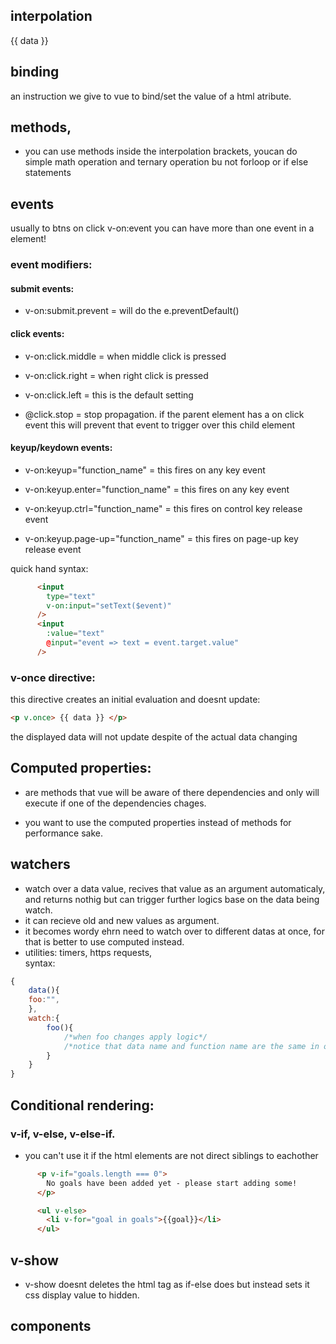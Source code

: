 ## interpolation
{{ data }}

## binding
an instruction we give to vue to bind/set the value of a html atribute.

## methods, 
- you can use methods inside the interpolation brackets, youcan do simple math operation and ternary operation bu not forloop or if else statements

## events
usually to btns on click v-on:event 
you can have more than one event in a element!
### event modifiers:

#### submit events:
- v-on:submit.prevent = will do the e.preventDefault()

#### click events:
- v-on:click.middle = when middle click is pressed
- v-on:click.right = when right click is pressed
- v-on:click.left = this is the default setting

- @click.stop = stop propagation. if the parent element has a on click event this will prevent that event to trigger over this child element

#### keyup/keydown events:
- v-on:keyup="function_name" = this fires on any key event

- v-on:keyup.enter="function_name" = this fires on any key event
- v-on:keyup.ctrl="function_name" = this fires on control key release event
- v-on:keyup.page-up="function_name" = this fires on page-up key release event

quick hand syntax:
```html
      <input
        type="text"
        v-on:input="setText($event)"
      />
      <input
        :value="text"
        @input="event => text = event.target.value"
      />
```
### v-once directive:

this directive creates an initial evaluation and doesnt update:

```html
<p v.once> {{ data }} </p>
```
the displayed data will not update despite of the actual data changing

## Computed properties:

- are methods that vue will be aware of there dependencies and only will execute if one of the dependencies chages.

- you want to use the computed properties instead of methods for performance sake.

## watchers

- watch over a data value, recives that value as an argument automaticaly, and returns nothig but can trigger further logics base on the data being watch.
- it can recieve old and new values as argument.
- it becomes wordy ehrn need to watch over to different datas at once, for that is better to use computed instead. 
- utilities: timers, https requests,  
syntax:
```js
{
    data(){
    foo:"",
    },
    watch:{
        foo(){
            /*when foo changes apply logic*/
            /*notice that data name and function name are the same in order to work*/
        }
    }
}
```
## Conditional rendering:
### v-if, v-else, v-else-if.

- you can't use it if the html elements are not direct siblings to eachother

```html
      <p v-if="goals.length === 0">
        No goals have been added yet - please start adding some!
      </p>

      <ul v-else>
        <li v-for="goal in goals">{{goal}}</li>
      </ul>
```

## v-show
- v-show doesnt deletes the html tag as if-else does but instead sets it css display value to hidden.

## components